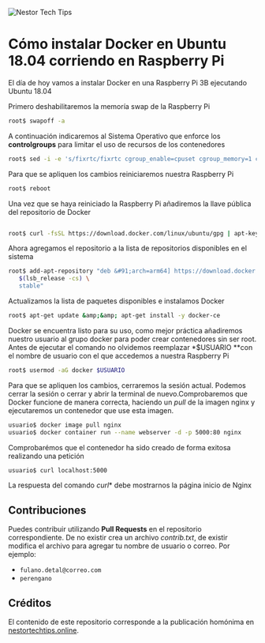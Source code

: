 ![Nestor Tech Tips](https://nestortechtips.online/wp-content/uploads/2020/10/cropped-default-2-1.png)
# Cómo instalar Docker en Ubuntu 18.04 corriendo en Raspberry Pi

El día de hoy vamos a instalar Docker en una Raspberry Pi 3B ejecutando Ubuntu 18.04

Primero deshabilitaremos la memoría swap de la Raspberry Pi
```bash
root$ swapoff -a
```


A continuación indicaremos al Sistema Operativo que enforce los **controlgroups** para limitar el uso de recursos de los contenedores


```bash
root$ sed -i -e 's/fixrtc/fixrtc cgroup_enable=cpuset cgroup_memory=1 cgroup_enable=memory/g' /boot/firmware/nobtcmd.txt 
```


Para que se apliquen los cambios reiniciaremos nuestra Raspberry Pi


```bash
root$ reboot
```


Una vez que se haya reiniciado la Raspberry Pi añadiremos la llave pública del repositorio de Docker


```bash

root$ curl -fsSL https://download.docker.com/linux/ubuntu/gpg | apt-key add -
```


Ahora agregamos el repositorio a la lista de repositorios disponibles en el sistema


```bash
root$ add-apt-repository "deb &#91;arch=arm64] https://download.docker.com/linux/ubuntu \
   $(lsb_release -cs) \
   stable"
```


Actualizamos la lista de paquetes disponibles e instalamos Docker


```bash
root$ apt-get update &amp;&amp; apt-get install -y docker-ce
```


Docker se encuentra listo para su uso, como mejor práctica añadiremos nuestro usuario al grupo docker para poder crear contenedores sin ser root. Antes de ejecutar el comando no olvidemos reemplazar *$USUARIO **con el nombre de usuario con el que accedemos a nuestra Raspberry Pi


```bash
root$ usermod -aG docker $USUARIO
```


Para que se apliquen los cambios, cerraremos la sesión actual. Podemos cerrar la sesión o cerrar y abrir la terminal de nuevo.Comprobaremos que Docker funcione de manera correcta, haciendo un *pull* de la imagen nginx y ejecutaremos un contenedor que use esta imagen.


```bash
usuario$ docker image pull nginx
usuario$ docker container run --name webserver -d -p 5000:80 nginx 
```


Comprobarémos que el contenedor ha sido creado de forma exitosa realizando una petición


```bash
usuario$ curl localhost:5000
```


La respuesta del comando *curl** debe mostrarnos la página inicio de Nginx

## Contribuciones
Puedes contribuir utilizando **Pull Requests** en el repositorio correspondiente. De no existir crea un archivo *contrib.txt*, de existir modifica el archivo para agregar tu nombre de usuario o correo. Por ejemplo:
* `fulano.detal@correo.com`
* `perengano`

## Créditos
El contenido de este repositorio corresponde a la publicación homónima en [nestortechtips.online](https://nestortechtips.online/instalar-docker-en-ubuntu-18-04-raspberry-pi/). 